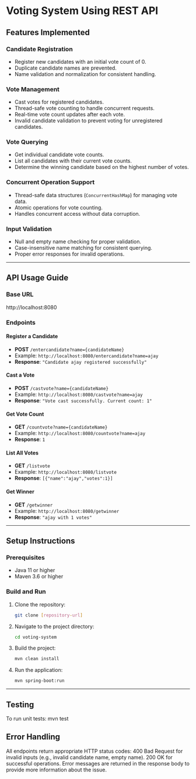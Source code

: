 # **Voting System Using REST API**

## **Features Implemented**

### **Candidate Registration**
- Register new candidates with an initial vote count of 0.
- Duplicate candidate names are prevented.
- Name validation and normalization for consistent handling.

### **Vote Management**
- Cast votes for registered candidates.
- Thread-safe vote counting to handle concurrent requests.
- Real-time vote count updates after each vote.
- Invalid candidate validation to prevent voting for unregistered candidates.

### **Vote Querying**
- Get individual candidate vote counts.
- List all candidates with their current vote counts.
- Determine the winning candidate based on the highest number of votes.

### **Concurrent Operation Support**
- Thread-safe data structures (`ConcurrentHashMap`) for managing vote data.
- Atomic operations for vote counting.
- Handles concurrent access without data corruption.

### **Input Validation**
- Null and empty name checking for proper validation.
- Case-insensitive name matching for consistent querying.
- Proper error responses for invalid operations.

---

## **API Usage Guide**

### **Base URL**

http://localhost:8080


### **Endpoints**

#### **Register a Candidate**
- **POST** `/entercandidate?name={candidateName}`
- Example: `http://localhost:8080/entercandidate?name=ajay`
- **Response**: `"Candidate ajay registered successfully"`

#### **Cast a Vote**
- **POST** `/castvote?name={candidateName}`
- Example: `http://localhost:8080/castvote?name=ajay`
- **Response**: `"Vote cast successfully. Current count: 1"`

#### **Get Vote Count**
- **GET** `/countvote?name={candidateName}`
- Example: `http://localhost:8080/countvote?name=ajay`
- **Response**: `1`

#### **List All Votes**
- **GET** `/listvote`
- Example: `http://localhost:8080/listvote`
- **Response**: `[{"name":"ajay","votes":1}]`

#### **Get Winner**
- **GET** `/getwinner`
- Example: `http://localhost:8080/getwinner`
- **Response**: `"ajay with 1 votes"`

---

## **Setup Instructions**

### **Prerequisites**
- Java 11 or higher
- Maven 3.6 or higher

### **Build and Run**

1. Clone the repository:

    ```bash
    git clone [repository-url]
    ```

2. Navigate to the project directory:

    ```bash
    cd voting-system
    ```

3. Build the project:

    ```bash
    mvn clean install
    ```

4. Run the application:

    ```bash
    mvn spring-boot:run
    ```

---

## **Testing**

To run unit tests:
mvn test



## **Error Handling**
All endpoints return appropriate HTTP status codes:
400 Bad Request for invalid inputs (e.g., invalid candidate name, empty name).
200 OK for successful operations.
Error messages are returned in the response body to provide more information about the issue.
